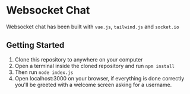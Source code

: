 # Websocket Chat

Websocket chat has been built with `vue.js`, `tailwind.js` and `socket.io`

## Getting Started

1. Clone this repository to anywhere on your computer
2. Open a terminal inside the cloned repository and run `npm install`
3. Then run `node index.js`
4. Open localhost:3000 on your browser, if everything is done correctly you'll be greeted with a welcome screen asking for a username.
